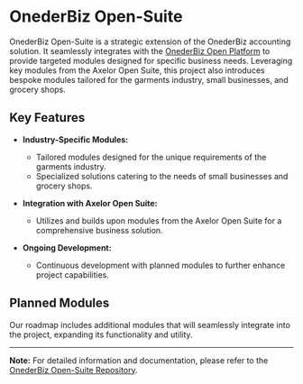 # OnederBiz Open-Suite

OnederBiz Open-Suite is a strategic extension of the OnederBiz accounting solution. It seamlessly integrates with the [OnederBiz Open Platform](https://github.com/onedercode/onederbiz-open-platform) to provide targeted modules designed for specific business needs. Leveraging key modules from the Axelor Open Suite, this project also introduces bespoke modules tailored for the garments industry, small businesses, and grocery shops.

## Key Features

- **Industry-Specific Modules:**
  - Tailored modules designed for the unique requirements of the garments industry.
  - Specialized solutions catering to the needs of small businesses and grocery shops.

- **Integration with Axelor Open Suite:**
  - Utilizes and builds upon modules from the Axelor Open Suite for a comprehensive business solution.

- **Ongoing Development:**
  - Continuous development with planned modules to further enhance project capabilities.

## Planned Modules

Our roadmap includes additional modules that will seamlessly integrate into the project, expanding its functionality and utility.

---

**Note:** For detailed information and documentation, please refer to the [OnederBiz Open-Suite Repository](https://github.com/onedercode/onederbiz-open-platform).
